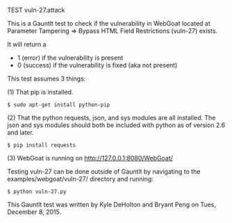TEST vuln-27.attack

This is a Gauntlt test to check if the vulnerability in WebGoat located at Parameter Tampering => Bypass HTML Field Restrictions (vuln-27) exists.

It will return a
 - 1 (error) if the vulnerability is present
 - 0 (success) if the vulnerability is fixed (aka not present)

This test assumes 3 things:

(1) That pip is installed.

```
$ sudo apt-get install python-pip
```

(2) That the python requests, json, and sys modules are all installed. The json and sys modules should both be included with python as of version 2.6 and later.

```
$ pip install requests
```

(3) WebGoat is running on http://127.0.0.1:8080/WebGoat/

Testing vuln-27 can be done outside of Gauntlt by navigating to the examples/webgoat/vuln-27/ directory and running:

```
$ python vuln-27.py
```

This Gauntlt test was written by Kyle DeHolton and Bryant Peng on Tues, December 8, 2015.
